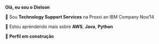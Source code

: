 **Olá, eu sou o Dielson**

💼 Sou **Technology Support Services** na Proxxi an IBM Company Nov/14

🌱 Estou aprendendo mais sobre **AWS**, **Java**, **Python**

🤔 **Perfil em construção**

